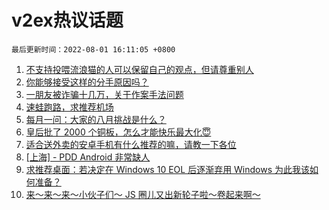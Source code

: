 # v2ex热议话题

`最后更新时间：2022-08-01 16:11:05 +0800`

1. [不支持投喂流浪猫的人可以保留自己的观点，但请尊重别人](https://www.v2ex.com/t/869852)
1. [你能够接受这样的分手原因吗？](https://www.v2ex.com/t/869788)
1. [一朋友被诈骗十几万，关于作案手法问题](https://www.v2ex.com/t/869882)
1. [速蛙跑路，求推荐机场](https://www.v2ex.com/t/869861)
1. [每月一问：大家的八月挑战是什么？](https://www.v2ex.com/t/869890)
1. [皇后批了 2000 个铜板，怎么才能快乐最大化😇](https://www.v2ex.com/t/869936)
1. [适合送外卖的安卓手机有什么推荐的嘛，请教一下各位](https://www.v2ex.com/t/869810)
1. [[上海] - PDD Android 非常缺人](https://www.v2ex.com/t/869790)
1. [求推荐桌面：若决定在 Windows 10 EOL 后逐渐弃用 Windows 为此我该如何准备？](https://www.v2ex.com/t/869835)
1. [来～来～来～小伙子们～ JS 圈儿又出新轮子啦～卷起来啊～](https://www.v2ex.com/t/869858)

